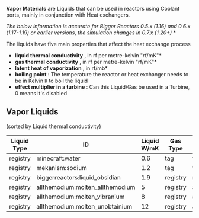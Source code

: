 

**Vapor Materials** are Liquids that can be used in reactors using Coolant ports, mainly in conjunction with Heat exchangers.

*The below information is accurate for Bigger Reactors 0.5.x (1.16) and 0.6.x (1.17-1.19) or earlier versions, the simulation changes in 0.7.x (1.20+)* *

The liquids have five main properties that affect the heat exchange process
 
- **liquid thermal conductivity** , in rf per metre-kelvin "rf/mK"*
- **gas thermal conductivity** , in rf per metre-kelvin  "rf/mK"*
- **latent heat of vaporization** , in rf/mb*
- **boiling point** : The temperature the reactor or heat exchanger needs to be in Kelvin `K` to boil the liquid
- **effect multiplier in a turbine** : Can this Liquid/Gas be used in a Turbine, 0 means it's disabled


## Vapor Liquids
(sorted by Liquid thermal conductivity)

| Liquid Type | ID | Liquid W/mK | Gas Type | ID | Gas W/mK | Latent Heat | Boiling Point K | Turbine Multiplier |
| --- | --- | --- | --- | --- | --- | --- | --- | --- |
| registry | minecraft:water | 0.6 | tag | forge:steam |0.025 | 4 | 373.15 | 2.5 |
| registry | mekanism:sodium | 1.2 |tag | forge:superheated_sodium | 1.2 | 0.4 | 473.15 | 0 |
| registry | biggerreactors:liquid_obsidian | 1.9 | registry | minecraft:lava | 1.0 | 15 | 1273.15 | 0 |
| registry | allthemodium:molten_allthemodium | 5 | registry | allthemodium:vapor_allthemodium | 5 | 40 | 1773.15 | 0 |
| registry | allthemodium:molten_vibranium | 8 | registry | allthemodium:vapor_vibranium | 8 | 60 | 2523.15 | 0 |   
| registry | allthemodium:molten_unobtainium | 12 | registry |allthemodium:vapor_unobtainium | 12 | 100 | 3523.15 | 0 |  
